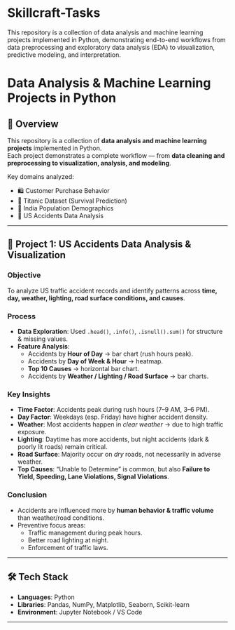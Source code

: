 # Skillcraft-Tasks
This repository is a collection of data analysis and machine learning projects implemented in Python, demonstrating end-to-end workflows from data preprocessing and exploratory data analysis (EDA) to visualization, predictive modeling, and interpretation.
# Data Analysis & Machine Learning Projects in Python

## 📌 Overview
This repository is a collection of **data analysis and machine learning projects** implemented in Python.  
Each project demonstrates a complete workflow — from **data cleaning and preprocessing to visualization, analysis, and modeling**.  

Key domains analyzed:
- 🛍️ Customer Purchase Behavior  
- 🚢 Titanic Dataset (Survival Prediction)  
- 👥 India Population Demographics  
- 🚗 US Accidents Data Analysis  

---

## 🔬 Project 1: US Accidents Data Analysis & Visualization
### Objective
To analyze US traffic accident records and identify patterns across **time, day, weather, lighting, road surface conditions, and causes**.

### Process
- **Data Exploration**: Used `.head()`, `.info()`, `.isnull().sum()` for structure & missing values.  
- **Feature Analysis**:  
  - Accidents by **Hour of Day** → bar chart (rush hours peak).  
  - Accidents by **Day of Week & Hour** → heatmap.  
  - **Top 10 Causes** → horizontal bar chart.  
  - Accidents by **Weather / Lighting / Road Surface** → bar charts.  

### Key Insights
- **Time Factor**: Accidents peak during rush hours (7–9 AM, 3–6 PM).  
- **Day Factor**: Weekdays (esp. Friday) have higher accident density.  
- **Weather**: Most accidents happen in *clear weather* → due to high traffic exposure.  
- **Lighting**: Daytime has more accidents, but night accidents (dark & poorly lit roads) remain critical.  
- **Road Surface**: Majority occur on *dry* roads, not necessarily in adverse weather.  
- **Top Causes**: “Unable to Determine” is common, but also **Failure to Yield, Speeding, Lane Violations, Signal Violations**.  

### Conclusion
- Accidents are influenced more by **human behavior & traffic volume** than weather/road conditions.  
- Preventive focus areas:  
  - Traffic management during peak hours.  
  - Better road lighting at night.  
  - Enforcement of traffic laws.  

---

## 🛠️ Tech Stack
- **Languages**: Python  
- **Libraries**: Pandas, NumPy, Matplotlib, Seaborn, Scikit-learn  
- **Environment**: Jupyter Notebook / VS Code  

---
